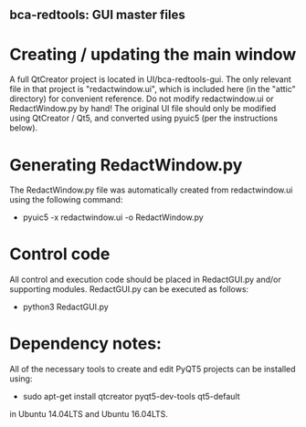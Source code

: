 bca-redtools: GUI master files
------------------------------

# Creating / updating the main window

A full QtCreator project is located in UI/bca-redtools-gui. The only relevant file in that
project is "redactwindow.ui", which is included here (in the "attic" directory) for convenient 
reference. Do not modify redactwindow.ui or RedactWindow.py by hand! The original UI file should 
only be modified using QtCreator / Qt5, and converted using pyuic5 (per the instructions below).

# Generating RedactWindow.py

The RedactWindow.py file was automatically created from redactwindow.ui using the following command:

* pyuic5 -x redactwindow.ui -o RedactWindow.py

# Control code

All control and execution code should be placed in RedactGUI.py and/or supporting modules. 
RedactGUI.py can be executed as follows:

* python3 RedactGUI.py 

# Dependency notes:

All of the necessary tools to create and edit PyQT5 projects can be installed using:

* sudo apt-get install qtcreator pyqt5-dev-tools qt5-default

in Ubuntu 14.04LTS and Ubuntu 16.04LTS.